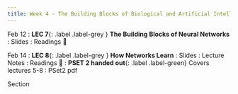 ```yaml
---
title: Week 4 - The Building Blocks of Biological and Artificial Intelligence (Cont'd)
---
```


Feb 12
: **LEC 7**{: .label .label-grey } **The Building Blocks of Neural Networks**
  : Slides
: Readings 📖


Feb 14
: **LEC 8**{: .label .label-grey } **How Networks Learn**
  : Slides
: Lecture Notes
: Readings 📖
: **PSET 2 handed out**{: .label .label-green} Covers lectures 5-8
  : PSet2 pdf

Section
